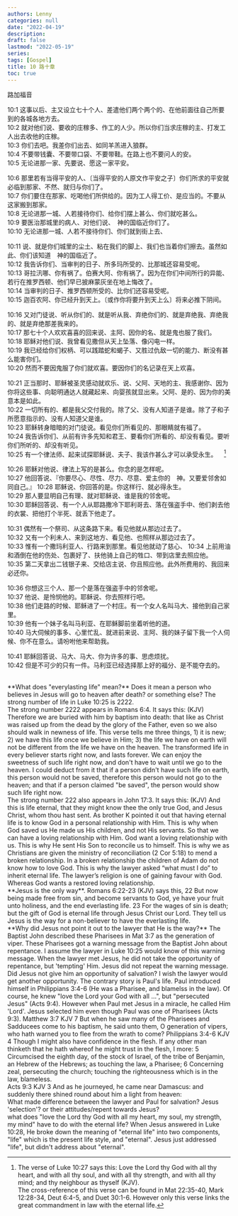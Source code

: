 ```yaml
---
authors: Lenny 
categories: null
date: "2022-04-19"
description: 
draft: false
lastmod: "2022-05-19"
series: 
tags: [Gospel]
title: 10 路十章
toc: true
---
```

路加福音
<!--more-->

10:1 这事以后、主又设立七十个人、差遣他们两个两个的、在他前面往自己所要到的各城各地方去。  
10:2 就对他们说、要收的庄稼多、作工的人少。所以你们当求庄稼的主、打发工人出去收他的庄稼。  
10:3 你们去吧。我差你们出去、如同羊羔进入狼群。  
10:4 不要带钱囊、不要带口袋、不要带鞋。在路上也不要问人的安。  
10:5 无论进那一家、先要说、愿这一家平安。  

10:6 那里若有当得平安的人、〔当得平安的人原文作平安之子〕你们所求的平安就必临到那家、不然、就归与你们了。  
10:7 你们要住在那家、吃喝他们所供给的。因为工人得工价、是应当的。不要从这家搬到那家。  
10:8 无论进那一城、人若接待你们、给你们摆上甚么、你们就吃甚么。  
10:9 要医治那城里的病人、对他们说、　神的国临近你们了。  
10:10 无论进那一城、人若不接待你们、你们就到街上去、

10:11 说、就是你们城里的尘土、粘在我们的脚上、我们也当着你们擦去。虽然如此、你们该知道　神的国临近了。  
10:12 我告诉你们、当审判的日子、所多玛所受的、比那城还容易受呢。  
10:13 哥拉汛哪、你有祸了。伯赛大阿、你有祸了。因为在你们中间所行的异能、若行在推罗西顿、他们早已披麻蒙灰坐在地上悔改了。  
10:14 当审判的日子、推罗西顿所受的、比你们还容易受呢。  
10:15 迦百农阿、你已经升到天上。〔或作你将要升到天上么〕将来必推下阴间。  

10:16 又对门徒说、听从你们的、就是听从我、弃绝你们的、就是弃绝我、弃绝我的、就是弃绝那差我来的。  
10:17 那七十个人欢欢喜喜的回来说、主阿、因你的名、就是鬼也服了我们。  
10:18 耶稣对他们说、我曾看见撒但从天上坠落、像闪电一样。  
10:19 我已经给你们权柄、可以践踏蛇和蝎子、又胜过仇敌一切的能力、断没有甚么能害你们。  
10:20 然而不要因鬼服了你们就欢喜。要因你们的名记录在天上欢喜。  

10:21 正当那时、耶稣被圣灵感动就欢乐、说、父阿、天地的主、我感谢你、因为你将这些事、向聪明通达人就藏起来、向婴孩就显出来。父阿、是的、因为你的美意本是如此。  
10:22 一切所有的、都是我父交付我的。除了父、没有人知道子是谁。除了子和子所愿意指示的、没有人知道父是谁。  
10:23 耶稣转身暗暗的对门徒说。看见你们所看见的、那眼睛就有福了。  
10:24 我告诉你们、从前有许多先知和君王、要看你们所看的、却没有看见。要听你们所听的、却没有听见。  
10:25 有一个律法师、起来试探耶稣说、夫子、我该作甚么才可以承受永生。&nbsp; &nbsp; [^1]  

10:26 耶稣对他说、律法上写的是甚么。你念的是怎样呢。  
10:27 他回答说、『你要尽心、尽性、尽力、尽意、爱主你的　神。又要爱邻舍如同自己。』
10:28 耶稣说、你回答的是。你这样行、就必得永生。  
10:29 那人要显明自己有理、就对耶稣说、谁是我的邻舍呢。  
10:30 耶稣回答说、有一个人从耶路撒冷下耶利哥去、落在强盗手中、他们剥去他的衣裳、把他打个半死、就丢下他走了。  

10:31 偶然有一个祭司、从这条路下来。看见他就从那边过去了。  
10:32 又有一个利未人、来到这地方、看见他、也照样从那边过去了。  
10:33 惟有一个撒玛利亚人、行路来到那里。看见他就动了慈心、
10:34 上前用油和酒倒在他的伤处、包裹好了、扶他骑上自己的牲口、带到店里去照应他。  
10:35 第二天拿出二钱银子来、交给店主说、你且照应他。此外所费用的、我回来必还你。  

10:36 你想这三个人、那一个是落在强盗手中的邻舍呢。  
10:37 他说、是怜悯他的。耶稣说、你去照样行吧。  
10:38 他们走路的时候、耶稣进了一个村庄。有一个女人名叫马大、接他到自己家里。  
10:39 他有一个妹子名叫马利亚、在耶稣脚前坐着听他的道。  
10:40 马大伺候的事多、心里忙乱、就进前来说、主阿、我的妹子留下我一个人伺候、你不在意么。请吩咐他来帮助我。  

10:41 耶稣回答说、马大、马大、你为许多的事、思虑烦扰。  
10:42 但是不可少的只有一件。马利亚已经选择那上好的福分、是不能夺去的。  

[^1]: The verse of Luke 10:27 says this: Love the Lord thy God with all thy heart, and with all thy soul, and with all thy strength, and with all thy mind; and thy neighbour as thyself (KJV).  
The cross-reference of this verse can be found in Mat 22:35-40, Mark 12:28-34, Deut 6:4-5, and Duet 30:1-6.  However only this verse links the great commandment in law with the eternal life.  
<br />  
**What does "everylasting life" mean?**  
Does it mean a person who believes in Jesus will go to heaven after death? or something else?   
The strong number of life in Luke 10:25 is 2222.  
<br />  
The strong number 2222 appears in Romans ‬6:4.  It says this:  
(KJV) Therefore we are buried with him by baptism into death: that like as Christ was raised up from the dead by the glory of the Father, even so we also should walk in newness of life.  
This verse tells me three things, 1) it is new; 2) we have this life once we believe in Him; 3) the life we have on earth will not be different from the life we have on the heaven.  The transformed life in every believer starts right now, and lasts forever.  We can enjoy the sweetness of such life right now, and don't have to wait until we go to the heaven.  I could deduct from it that if a person didn't have such life on earth, this person would not be saved, therefore this person would not go to the heaven; and that if a person claimed "be saved", the person would show such life right now.  
<br />  
The strong number 222 also appears in John 17:3. It says this:
‪(KJV) And this is life eternal, that they might know thee the only true God, and Jesus Christ, whom thou hast sent.  As brother K pointed it out that having eternal life is to know God in a personal relationship with Him. This is why when God saved us He made us His children, and not His servants. So that we can have a loving relationship with Him. God want a loving relationship with us. This is why He sent His Son to reconcile us to himself. This is why we as Christians are given the ministry of reconciliation (2 Cor 5:18) to mend a broken relationship. In a broken relationship the children of Adam do not know how to love God. This is why the lawyer asked “what must I do” to inherit eternal life. The lawyer’s religion is one of gaining favour with God. Whereas God wants a restored loving relationship.  
<br />  
**Jesus is the only way**.  
‪Romans‬ 6:22-23 (KJV) says this,
22 But now being made free from sin, and become servants to God, ye have your fruit unto holiness, and the end everlasting life.   
23 For the wages of sin is death; but the gift of God is eternal life through Jesus Christ our Lord.  
They tell us Jesus is the way for a non-believer to have the everlasting life. 
<br />  
**Why did Jesus not point it out to the lawyer that He is the way?**  
The Baptist John described these Pharisees in Mat 3:7 as the generation of viper.  These Pharisees got a warning message from the Baptist John about repentance.  I assume the lawyer in Luke 10:25 would know of this warning message.  When the lawyer met Jesus, he did not take the opportunity of repentance, but 'tempting' Him.  Jesus did not repeat the warning message.  Did Jesus not give him an opportunity of salvation?  I wish the lawyer would get another opportunity.  
The contrary story is Paul's life.  Paul introduced himself in Philippians 3:4-6 (He was a Pharisee, and blamelss in the law).  Of course, he knew "love the Lord your God with all ...", but "persecuted Jesus" (Acts 9:4).  However when Paul met Jesus in a miracle, he called Him 'Lord'. Jesus selected him even though Paul was one of Pharisees (Acts 9:3).  
    Matthew ‬3:7 KJV 
    7 But when he saw many of the Pharisees and Sadducees come to his baptism, he said unto them, O generation of vipers, who hath warned you to flee from the wrath to come?  
    Philippians ‬3:4-6 KJV  
    4 Though I might also have confidence in the flesh. If any other man thinketh that he hath whereof he might trust in the flesh, I more:  
    5 Circumcised the eighth day, of the stock of Israel, of the tribe of Benjamin, an Hebrew of the Hebrews; as touching the law, a Pharisee;  
    6 Concerning zeal, persecuting the church; touching the righteousness which is in the law, blameless.    
    <br />  
    Acts ‬9:3 KJV  
    3 And as he journeyed, he came near Damascus: and suddenly there shined round about him a light from heaven:  
<br />  
    What made difference between the lawyer and Paul for salvation?  Jesus 'selection'? or their attitudes/repent towards Jesus?  
<br />  
what does "love the Lord thy God with all my heart, my soul, my strength, my mind" have to do with the eternal life?    
When Jesus answered in Luke 10:28, He broke down the meaning of "eternal life" into two components, "life" which is the present life style, and "eternal".  
Jesus just addressed "life", but didn't address about "eternal". 
